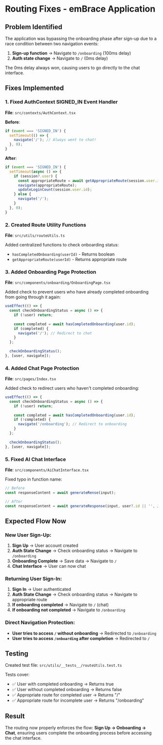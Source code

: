 # Routing Fixes - emBrace Application

## Problem Identified
The application was bypassing the onboarding phase after sign-up due to a race condition between two navigation events:

1. **Sign-up function** → Navigate to `/onboarding` (100ms delay)
2. **Auth state change** → Navigate to `/` (0ms delay)

The 0ms delay always won, causing users to go directly to the chat interface.

## Fixes Implemented

### 1. Fixed AuthContext SIGNED_IN Event Handler
**File**: `src/contexts/AuthContext.tsx`

**Before**:
```typescript
if (event === 'SIGNED_IN') {
  setTimeout(() => {
    navigate('/'); // Always went to chat!
  }, 0);
}
```

**After**:
```typescript
if (event === 'SIGNED_IN') {
  setTimeout(async () => {
    if (session?.user) {
      const appropriateRoute = await getAppropriateRoute(session.user.id);
      navigate(appropriateRoute);
      updateLoginCount(session.user.id);
    } else {
      navigate('/');
    }
  }, 0);
}
```

### 2. Created Route Utility Functions
**File**: `src/utils/routeUtils.ts`

Added centralized functions to check onboarding status:
- `hasCompletedOnboarding(userId)` - Returns boolean
- `getAppropriateRoute(userId)` - Returns appropriate route

### 3. Added Onboarding Page Protection
**File**: `src/components/onboarding/OnboardingPage.tsx`

Added check to prevent users who have already completed onboarding from going through it again:
```typescript
useEffect(() => {
  const checkOnboardingStatus = async () => {
    if (!user) return;
    
    const completed = await hasCompletedOnboarding(user.id);
    if (completed) {
      navigate('/'); // Redirect to chat
    }
  };
  
  checkOnboardingStatus();
}, [user, navigate]);
```

### 4. Added Chat Page Protection
**File**: `src/pages/Index.tsx`

Added check to redirect users who haven't completed onboarding:
```typescript
useEffect(() => {
  const checkOnboardingStatus = async () => {
    if (!user) return;
    
    const completed = await hasCompletedOnboarding(user.id);
    if (!completed) {
      navigate('/onboarding'); // Redirect to onboarding
    }
  };
  
  checkOnboardingStatus();
}, [user, navigate]);
```

### 5. Fixed AI Chat Interface
**File**: `src/components/AiChatInterface.tsx`

Fixed typo in function name:
```typescript
// Before
const responseContent = await generateRense(input);

// After
const responseContent = await generateResponse(input, user?.id || '', JSON.stringify(messages));
```

## Expected Flow Now

### New User Sign-Up:
1. **Sign Up** → User account created
2. **Auth State Change** → Check onboarding status → Navigate to `/onboarding`
3. **Onboarding Complete** → Save data → Navigate to `/`
4. **Chat Interface** → User can now chat

### Returning User Sign-In:
1. **Sign In** → User authenticated
2. **Auth State Change** → Check onboarding status → Navigate to appropriate route
3. **If onboarding completed** → Navigate to `/` (chat)
4. **If onboarding not completed** → Navigate to `/onboarding`

### Direct Navigation Protection:
- **User tries to access `/` without onboarding** → Redirected to `/onboarding`
- **User tries to access `/onboarding` after completion** → Redirected to `/`

## Testing

Created test file: `src/utils/__tests__/routeUtils.test.ts`

Tests cover:
- ✅ User with completed onboarding → Returns true
- ✅ User without completed onboarding → Returns false
- ✅ Appropriate route for completed user → Returns "/"
- ✅ Appropriate route for incomplete user → Returns "/onboarding"

## Result

The routing now properly enforces the flow: **Sign Up → Onboarding → Chat**, ensuring users complete the onboarding process before accessing the chat interface. 